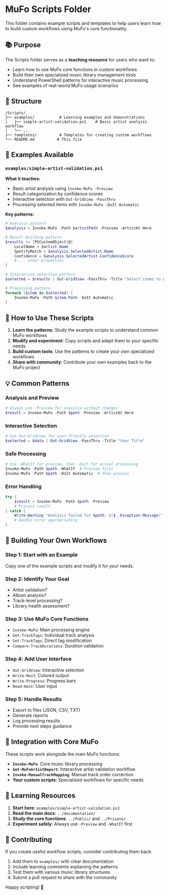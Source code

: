 # MuFo Scripts Folder

This folder contains example scripts and templates to help users learn how to build custom workflows using MuFo's core functionality.

## 📚 Purpose

The Scripts folder serves as a **teaching resource** for users who want to:
- Learn how to use MuFo core functions in custom workflows
- Build their own specialized music library management tools
- Understand PowerShell patterns for interactive music processing
- See examples of real-world MuFo usage scenarios

## 📁 Structure

```
/Scripts/
├── examples/           # Learning examples and demonstrations
│   ├── simple-artist-validation.ps1    # Basic artist analysis workflow
│   └── ...
├── templates/          # Templates for creating custom workflows
└── README.md          # This file
```

## 🎯 Examples Available

### `examples/simple-artist-validation.ps1`
**What it teaches:**
- Basic artist analysis using `Invoke-MuFo -Preview`
- Result categorization by confidence scores
- Interactive selection with `Out-GridView -PassThru`
- Processing selected items with `Invoke-MuFo -DoIt Automatic`

**Key patterns:**
```powershell
# Analysis pattern
$analysis = Invoke-MuFo -Path $artistPath -Preview -ArtistAt Here

# Result building pattern
$results += [PSCustomObject]@{
    LocalName = $artist.Name
    SpotifyMatch = $analysis.SelectedArtist.Name
    Confidence = $analysis.SelectedArtist.ConfidenceScore
    # ... other properties
}

# Interactive selection pattern
$selected = $results | Out-GridView -PassThru -Title "Select items to process"

# Processing pattern
foreach ($item in $selected) {
    Invoke-MuFo -Path $item.Path -DoIt Automatic
}
```

## 🚀 How to Use These Scripts

1. **Learn the patterns**: Study the example scripts to understand common MuFo workflows
2. **Modify and experiment**: Copy scripts and adapt them to your specific needs
3. **Build custom tools**: Use the patterns to create your own specialized workflows
4. **Share with community**: Contribute your own examples back to the MuFo project

## 💡 Common Patterns

### Analysis and Preview
```powershell
# Always use -Preview for analysis without changes
$result = Invoke-MuFo -Path $path -Preview -ArtistAt Here
```

### Interactive Selection
```powershell
# Use Out-GridView for user-friendly selection
$selected = $data | Out-GridView -PassThru -Title "Your Title"
```

### Safe Processing
```powershell
# Use -WhatIf for preview, then -DoIt for actual processing
Invoke-MuFo -Path $path -WhatIf  # Preview first
Invoke-MuFo -Path $path -DoIt Automatic  # Then process
```

### Error Handling
```powershell
try {
    $result = Invoke-MuFo -Path $path -Preview
    # Process result
} catch {
    Write-Warning "Analysis failed for $path: $($_.Exception.Message)"
    # Handle error appropriately
}
```

## 🔧 Building Your Own Workflows

### Step 1: Start with an Example
Copy one of the example scripts and modify it for your needs.

### Step 2: Identify Your Goal
- Artist validation?
- Album analysis?
- Track-level processing?
- Library health assessment?

### Step 3: Use MuFo Core Functions
- `Invoke-MuFo`: Main processing engine
- `Get-TrackTags`: Individual track analysis  
- `Set-TrackTags`: Direct tag modification
- `Compare-TrackDurations`: Duration validation

### Step 4: Add User Interface
- `Out-GridView`: Interactive selection
- `Write-Host`: Colored output
- `Write-Progress`: Progress bars
- `Read-Host`: User input

### Step 5: Handle Results
- Export to files (JSON, CSV, TXT)
- Generate reports
- Log processing results
- Provide next steps guidance

## 🎵 Integration with Core MuFo

These scripts work alongside the main MuFo functions:

- **`Invoke-MuFo`**: Core music library processing
- **`Get-MuFoArtistReport`**: Interactive artist validation workflow
- **`Invoke-ManualTrackMapping`**: Manual track order correction
- **Your custom scripts**: Specialized workflows for specific needs

## 📖 Learning Resources

1. **Start here**: `examples/simple-artist-validation.ps1`
2. **Read the main docs**: `../documentation/`
3. **Study the core functions**: `../Public/` and `../Private/`
4. **Experiment safely**: Always use `-Preview` and `-WhatIf` first

## 🤝 Contributing

If you create useful workflow scripts, consider contributing them back:
1. Add them to `examples/` with clear documentation
2. Include learning comments explaining the patterns
3. Test them with various music library structures
4. Submit a pull request to share with the community

Happy scripting! 🎵
